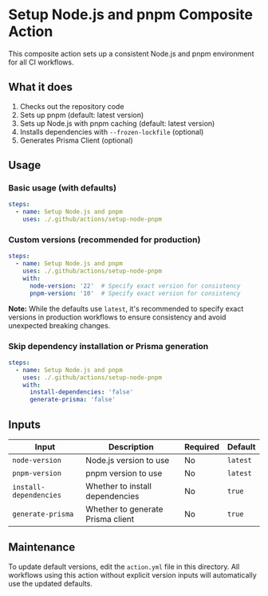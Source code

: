 # Setup Node.js and pnpm Composite Action

This composite action sets up a consistent Node.js and pnpm environment for all CI workflows.

## What it does

1. Checks out the repository code
2. Sets up pnpm (default: latest version)
3. Sets up Node.js with pnpm caching (default: latest version)
4. Installs dependencies with `--frozen-lockfile` (optional)
5. Generates Prisma Client (optional)

## Usage

### Basic usage (with defaults)

```yaml
steps:
  - name: Setup Node.js and pnpm
    uses: ./.github/actions/setup-node-pnpm
```

### Custom versions (recommended for production)

```yaml
steps:
  - name: Setup Node.js and pnpm
    uses: ./.github/actions/setup-node-pnpm
    with:
      node-version: '22'  # Specify exact version for consistency
      pnpm-version: '10'  # Specify exact version for consistency
```

**Note:** While the defaults use `latest`, it's recommended to specify exact versions in production workflows to ensure consistency and avoid unexpected breaking changes.

### Skip dependency installation or Prisma generation

```yaml
steps:
  - name: Setup Node.js and pnpm
    uses: ./.github/actions/setup-node-pnpm
    with:
      install-dependencies: 'false'
      generate-prisma: 'false'
```

## Inputs

| Input | Description | Required | Default |
|-------|-------------|----------|---------|
| `node-version` | Node.js version to use | No | `latest` |
| `pnpm-version` | pnpm version to use | No | `latest` |
| `install-dependencies` | Whether to install dependencies | No | `true` |
| `generate-prisma` | Whether to generate Prisma client | No | `true` |

## Maintenance

To update default versions, edit the `action.yml` file in this directory.
All workflows using this action without explicit version inputs will automatically use the updated defaults.